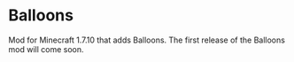 # Balloons
Mod for Minecraft 1.7.10 that adds Balloons.
The first release of the Balloons mod will come soon.
